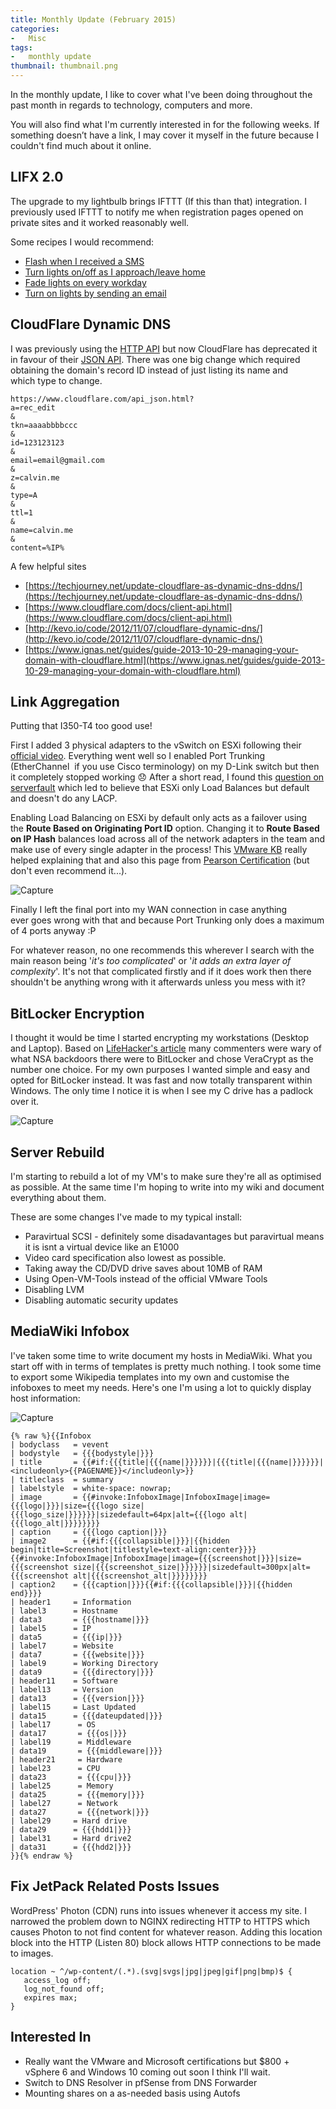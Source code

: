 ```yaml
---
title: Monthly Update (February 2015)
categories:
-   Misc
tags:
-   monthly update
thumbnail: thumbnail.png
---
```


In the monthly update, I like to cover what I've been doing throughout the past month in regards to technology, computers and more.

You will also find what I'm currently interested in for the following weeks. If something doesn’t have a link, I may cover it myself in the future because I couldn't find much about it online.

<!-- more -->

## LIFX 2.0

The upgrade to my lightbulb brings IFTTT (If this than that) integration. I previously used IFTTT to notify me when registration pages opened on private sites and it worked reasonably well.

Some recipes I would recommend:

*   [Flash when I received a SMS](https://ifttt.com/recipes/251774-flash-green-when-i-receive-an-sms-on-my-android)
*   [Turn lights on/off as I approach/leave home](https://ifttt.com/recipes/251782-fade-my-lifx-lights-on-as-i-approach-my-home)
*   [Fade lights on every workday](https://ifttt.com/recipes/251777-fade-my-lights-on-every-workday)
*   [Turn on lights by sending an email](https://ifttt.com/recipes/253479-turn-all-lights-on-by-sending-an-email)

## CloudFlare Dynamic DNS

I was previously using the [HTTP API](https://www.cloudflare.com/api.html) but now CloudFlare has deprecated it in favour of their [JSON API](https://www.cloudflare.com/api_json.html). There was one big change which required obtaining the domain's record ID instead of just listing its name and which type to change.

```
https://www.cloudflare.com/api_json.html?
a=rec_edit
&
tkn=aaaabbbbccc
&
id=123123123
&
email=email@gmail.com
&
z=calvin.me
&
type=A
&
ttl=1
&
name=calvin.me
&
content=%IP%
```

A few helpful sites

*   [https://techjourney.net/update-cloudflare-as-dynamic-dns-ddns/](https://techjourney.net/update-cloudflare-as-dynamic-dns-ddns/)
*   [https://www.cloudflare.com/docs/client-api.html](https://www.cloudflare.com/docs/client-api.html)
*   [http://kevo.io/code/2012/11/07/cloudflare-dynamic-dns/](http://kevo.io/code/2012/11/07/cloudflare-dynamic-dns/)
*   [https://www.ignas.net/guides/guide-2013-10-29-managing-your-domain-with-cloudflare.html](https://www.ignas.net/guides/guide-2013-10-29-managing-your-domain-with-cloudflare.html)

## Link Aggregation

Putting that I350-T4 too good use!

First I added 3 physical adapters to the vSwitch on ESXi following their [official video](https://www.youtube.com/watch?v=Hx9FAo7_H2k). Everything went well so I enabled Port Trunking (EtherChannel  if you use Cisco terminology) on my D-Link switch but then it completely stopped working :disappointed: After a short read, I found this [question on serverfault](http://serverfault.com/questions/618217/link-aggregation-in-esxi-5-5) which led to believe that ESXi only Load Balances but default and doesn't do any LACP.

Enabling Load Balancing on ESXi by default only acts as a failover using the **Route Based on Originating Port ID** option. Changing it to **Route Based on IP Hash** balances load across all of the network adapters in the team and make use of every single adapter in the process! This [VMware KB](http://kb.vmware.com/selfservice/microsites/search.do?language=en_US&cmd=displayKC&externalId=2006129) really helped explaining that and also this page from [Pearson Certification](http://www.pearsonitcertification.com/articles/article.aspx?p=2190191&seqNum=8) (but don't even recommend it...).

![Capture](capture.png)

Finally I left the final port into my WAN connection in case anything ever goes wrong with that and because Port Trunking only does a maximum of 4 ports anyway :P

For whatever reason, no one recommends this wherever I search with the main reason being '_it's too complicated_' or '_it adds an extra layer of complexity_'. It's not that complicated firstly and if it does work then there shouldn't be anything wrong with it afterwards unless you mess with it?

## BitLocker Encryption

I thought it would be time I started encrypting my workstations (Desktop and Laptop). Based on [LifeHacker's article](http://lifehacker.com/five-best-file-encryption-tools-5677725) many commenters were wary of what NSA backdoors there were to BitLocker and chose VeraCrypt as the number one choice. For my own purposes I wanted simple and easy and opted for BitLocker instead. It was fast and now totally transparent within Windows. The only time I notice it is when I see my C drive has a padlock over it.

![Capture](capture.png)

## Server Rebuild

I'm starting to rebuild a lot of my VM's to make sure they're all as optimised as possible. At the same time I'm hoping to write into my wiki and document everything about them.

These are some changes I've made to my typical install:

*   Paravirtual SCSI - definitely some disadavantages but paravirtual means it is isnt a virtual device like an E1000
*   Video card specification also lowest as possible.
*   Taking away the CD/DVD drive saves about 10MB of RAM
*   Using Open-VM-Tools instead of the official VMware Tools
*   Disabling LVM
*   Disabling automatic security updates

## MediaWiki Infobox

I've taken some time to write document my hosts in MediaWiki. What you start off with in terms of templates is pretty much nothing. I took some time to export some Wikipedia templates into my own and customise the infoboxes to meet my needs. Here's one I'm using a lot to quickly display host information:

![Capture](capture1.png)

```text
{% raw %}{{Infobox
| bodyclass   = vevent
| bodystyle   = {{{bodystyle|}}}
| title       = {{#if:{{{title|{{{name|}}}}}}|{{{title|{{{name|}}}}}}|<includeonly>{{PAGENAME}}</includeonly>}}
| titleclass  = summary
| labelstyle  = white-space: nowrap;
| image       = {{#invoke:InfoboxImage|InfoboxImage|image={{{logo|}}}|size={{{logo size|{{{logo_size|}}}}}}|sizedefault=64px|alt={{{logo alt|{{{logo_alt|}}}}}}}}
| caption     = {{{logo caption|}}}
| image2      = {{#if:{{{collapsible|}}}|{{hidden begin|title=Screenshot|titlestyle=text-align:center}}}}{{#invoke:InfoboxImage|InfoboxImage|image={{{screenshot|}}}|size={{{screenshot size|{{{screenshot_size|}}}}}}|sizedefault=300px|alt={{{screenshot alt|{{{screenshot_alt|}}}}}}}}
| caption2    = {{{caption|}}}{{#if:{{{collapsible|}}}|{{hidden end}}}}
| header1     = Information
| label3      = Hostname
| data3       = {{{hostname|}}}
| label5      = IP
| data5       = {{{ip|}}}
| label7      = Website
| data7       = {{{website|}}}
| label9      = Working Directory
| data9       = {{{directory|}}}
| header11    = Software
| label13     = Version
| data13      = {{{version|}}}
| label15     = Last Updated
| data15      = {{{dateupdated|}}}
| label17      = OS
| data17       = {{{os|}}}
| label19      = Middleware
| data19       = {{{middleware|}}}
| header21     = Hardware
| label23      = CPU
| data23       = {{{cpu|}}}
| label25      = Memory
| data25       = {{{memory|}}}
| label27      = Network
| data27       = {{{network|}}}
| label29     = Hard drive
| data29      = {{{hdd1|}}}
| label31     = Hard drive2
| data31      = {{{hdd2|}}}
}}{% endraw %}
```

## Fix JetPack Related Posts Issues

WordPress' Photon (CDN) runs into issues whenever it access my site. I narrowed the problem down to NGINX redirecting HTTP to HTTPS which causes Photon to not find content for whatever reason. Adding this location block into the HTTP (Listen 80) block allows HTTP connections to be made to images.

```nginx
location ~ ^/wp-content/(.*).(svg|svgs|jpg|jpeg|gif|png|bmp)$ {
   access_log off;
   log_not_found off;
   expires max;
}
```

## Interested In

*   Really want the VMware and Microsoft certifications but $800 + vSphere 6 and Windows 10 coming out soon I think I'll wait.
*   Switch to DNS Resolver in pfSense from DNS Forwarder
*   Mounting shares on a as-needed basis using Autofs
